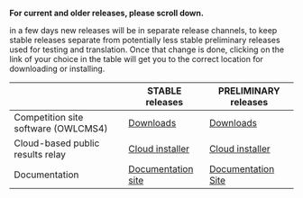 **For current and older releases, please scroll down.**

in a few days new releases will be in separate release channels, to keep stable releases separate from potentially less stable preliminary releases used for testing and translation.  Once that change is done, clicking on the link of your choice in the table will get you to the correct location for downloading or installing.

|                                     | STABLE releases                                              | PRELIMINARY releases                                         |
| ----------------------------------- | ------------------------------------------------------------ | ------------------------------------------------------------ |
| Competition site software (OWLCMS4) | [Downloads](https://github.com/owlcms/owlcms-publicresults/releases) | [Downloads](https://github.com/jflamy-dev/owlcms4-prerelease) |
| Cloud-based public results relay    | [Cloud installer](https://github.com/owlcms/owlcms-publicresults/blob/master/README.md) | [Cloud installer](https://github.com/jflamy-dev/owlcms-publicresults-prerelease/blob/master/README.md) |
| Documentation                       | [Documentation site](https://owlcms.github.io/owlcms4/#/index) | [Documentation Site](https://jflamy-dev.github.io/owlcms4-prerelease/#/index) |

